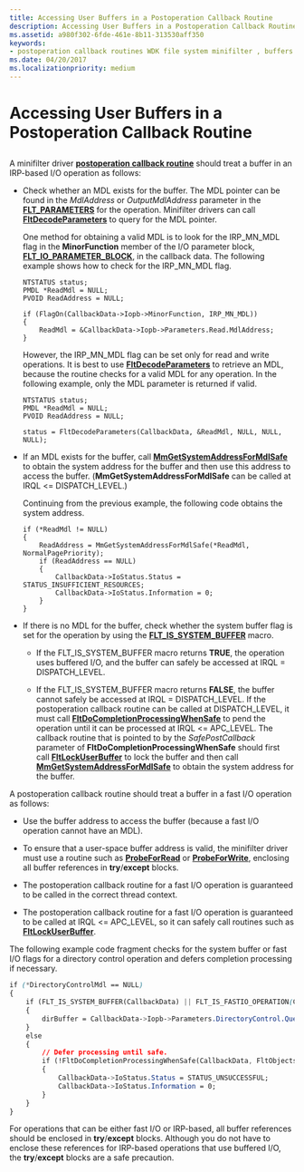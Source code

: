 ```yaml
---
title: Accessing User Buffers in a Postoperation Callback Routine
description: Accessing User Buffers in a Postoperation Callback Routine
ms.assetid: a980f302-6fde-461e-8b11-313530aff350
keywords:
- postoperation callback routines WDK file system minifilter , buffers
ms.date: 04/20/2017
ms.localizationpriority: medium
---
```


# Accessing User Buffers in a Postoperation Callback Routine


## <span id="ddk_accessing_user_buffers_in_a_postoperation_callback_routine_if"></span><span id="DDK_ACCESSING_USER_BUFFERS_IN_A_POSTOPERATION_CALLBACK_ROUTINE_IF"></span>


A minifilter driver [**postoperation callback routine**](https://docs.microsoft.com/windows-hardware/drivers/ddi/fltkernel/nc-fltkernel-pflt_post_operation_callback) should treat a buffer in an IRP-based I/O operation as follows:

-   Check whether an MDL exists for the buffer. The MDL pointer can be found in the *MdlAddress* or *OutputMdlAddress* parameter in the [**FLT\_PARAMETERS**](https://docs.microsoft.com/windows-hardware/drivers/ddi/fltkernel/ns-fltkernel-_flt_parameters) for the operation. Minifilter drivers can call [**FltDecodeParameters**](https://docs.microsoft.com/windows-hardware/drivers/ddi/fltkernel/nf-fltkernel-fltdecodeparameters) to query for the MDL pointer.

    One method for obtaining a valid MDL is to look for the IRP\_MN\_MDL flag in the **MinorFunction** member of the I/O parameter block, [**FLT\_IO\_PARAMETER\_BLOCK**](https://docs.microsoft.com/windows-hardware/drivers/ddi/fltkernel/ns-fltkernel-_flt_io_parameter_block), in the callback data. The following example shows how to check for the IRP\_MN\_MDL flag.

    ```ManagedCPlusPlus
    NTSTATUS status;
    PMDL *ReadMdl = NULL;
    PVOID ReadAddress = NULL;

    if (FlagOn(CallbackData->Iopb->MinorFunction, IRP_MN_MDL))
    {
        ReadMdl = &CallbackData->Iopb->Parameters.Read.MdlAddress;
    }
    ```

    However, the IRP\_MN\_MDL flag can be set only for read and write operations. It is best to use [**FltDecodeParameters**](https://docs.microsoft.com/windows-hardware/drivers/ddi/fltkernel/nf-fltkernel-fltdecodeparameters) to retrieve an MDL, because the routine checks for a valid MDL for any operation. In the following example, only the MDL parameter is returned if valid.

    ```ManagedCPlusPlus
    NTSTATUS status;
    PMDL *ReadMdl = NULL;
    PVOID ReadAddress = NULL;

    status = FltDecodeParameters(CallbackData, &ReadMdl, NULL, NULL, NULL);
    ```

-   If an MDL exists for the buffer, call [**MmGetSystemAddressForMdlSafe**](https://docs.microsoft.com/windows-hardware/drivers/kernel/mm-bad-pointer) to obtain the system address for the buffer and then use this address to access the buffer. (**MmGetSystemAddressForMdlSafe** can be called at IRQL &lt;= DISPATCH\_LEVEL.)

    Continuing from the previous example, the following code obtains the system address.

    ```ManagedCPlusPlus
    if (*ReadMdl != NULL)
    {
        ReadAddress = MmGetSystemAddressForMdlSafe(*ReadMdl, NormalPagePriority);
        if (ReadAddress == NULL)
        {
            CallbackData->IoStatus.Status = STATUS_INSUFFICIENT_RESOURCES;
            CallbackData->IoStatus.Information = 0;
        }
    }
    ```

-   If there is no MDL for the buffer, check whether the system buffer flag is set for the operation by using the [**FLT\_IS\_SYSTEM\_BUFFER**](https://docs.microsoft.com/previous-versions/ff544663(v=vs.85)) macro.

    -   If the FLT\_IS\_SYSTEM\_BUFFER macro returns **TRUE**, the operation uses buffered I/O, and the buffer can safely be accessed at IRQL = DISPATCH\_LEVEL.

    -   If the FLT\_IS\_SYSTEM\_BUFFER macro returns **FALSE**, the buffer cannot safely be accessed at IRQL = DISPATCH\_LEVEL. If the postoperation callback routine can be called at DISPATCH\_LEVEL, it must call [**FltDoCompletionProcessingWhenSafe**](https://docs.microsoft.com/windows-hardware/drivers/ddi/fltkernel/nf-fltkernel-fltdocompletionprocessingwhensafe) to pend the operation until it can be processed at IRQL &lt;= APC\_LEVEL. The callback routine that is pointed to by the *SafePostCallback* parameter of **FltDoCompletionProcessingWhenSafe** should first call [**FltLockUserBuffer**](https://docs.microsoft.com/windows-hardware/drivers/ddi/fltkernel/nf-fltkernel-fltlockuserbuffer) to lock the buffer and then call [**MmGetSystemAddressForMdlSafe**](https://docs.microsoft.com/windows-hardware/drivers/kernel/mm-bad-pointer) to obtain the system address for the buffer.

A postoperation callback routine should treat a buffer in a fast I/O operation as follows:

-   Use the buffer address to access the buffer (because a fast I/O operation cannot have an MDL).

-   To ensure that a user-space buffer address is valid, the minifilter driver must use a routine such as [**ProbeForRead**](https://docs.microsoft.com/windows-hardware/drivers/ddi/wdm/nf-wdm-probeforread) or [**ProbeForWrite**](https://docs.microsoft.com/windows-hardware/drivers/ddi/wdm/nf-wdm-probeforwrite), enclosing all buffer references in **try**/**except** blocks.

-   The postoperation callback routine for a fast I/O operation is guaranteed to be called in the correct thread context.

-   The postoperation callback routine for a fast I/O operation is guaranteed to be called at IRQL &lt;= APC\_LEVEL, so it can safely call routines such as [**FltLockUserBuffer**](https://docs.microsoft.com/windows-hardware/drivers/ddi/fltkernel/nf-fltkernel-fltlockuserbuffer).

The following example code fragment checks for the system buffer or fast I/O flags for a directory control operation and defers completion processing if necessary.

```CSS
if (*DirectoryControlMdl == NULL)
{
    if (FLT_IS_SYSTEM_BUFFER(CallbackData) || FLT_IS_FASTIO_OPERATION(CallbackData))
    {
        dirBuffer = CallbackData->Iopb->Parameters.DirectoryControl.QueryDirectory.DirectoryBuffer;
    }
    else
    {
        // Defer processing until safe.
        if (!FltDoCompletionProcessingWhenSafe(CallbackData, FltObjects, CompletionContext, Flags, ProcessPostDirCtrlWhenSafe, &retValue))
        {
            CallbackData->IoStatus.Status = STATUS_UNSUCCESSFUL;
            CallbackData->IoStatus.Information = 0;
        }
    }
}
```

For operations that can be either fast I/O or IRP-based, all buffer references should be enclosed in **try**/**except** blocks. Although you do not have to enclose these references for IRP-based operations that use buffered I/O, the **try**/**except** blocks are a safe precaution.

 

 




